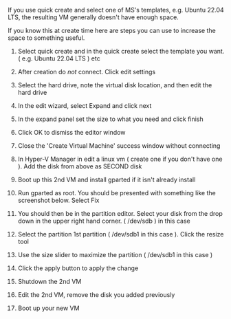 If you use quick create and select one of MS's templates, e.g.  Ubuntu 22.04 LTS, the resulting VM generally doesn't have enough space.

If you know this at create time here are steps you can use to increase the space to something useful.


1. Select quick create and in the quick create select the template you want. ( e.g. Ubuntu 22.04 LTS ) etc

2. After creation do _not_ connect.   Click edit settings 

3. Select the hard drive, note the virtual disk location, and then edit the hard drive 

4. In the edit wizard, select Expand and click next 

5. In the expand panel set the size to what you need and click finish

6. Click OK to dismiss the editor window 

7. Close the 'Create Virtual Machine' success window without connecting 

8. In Hyper-V Manager in edit a linux vm ( create one if you don't have one ).    Add the disk from above as SECOND disk


9. Boot up this 2nd VM and install gparted if it isn't already install 

10. Run gparted as root.   You should be presented with something like the screenshot below.  Select Fix

11. You should then be in the partition editor.    Select your disk from the drop down in the upper right hand corner.   ( /dev/sdb ) in this case 

12. Select the partition 1st partition ( /dev/sdb1  in this case ).   Click the resize tool 

13. Use the size slider to maximize the partition ( /dev/sdb1 in this case ) 

14. Click the apply button to apply the change 

15. Shutdown the 2nd VM 

16. Edit the 2nd VM, remove the disk you added previously

17. Boot up your new VM
